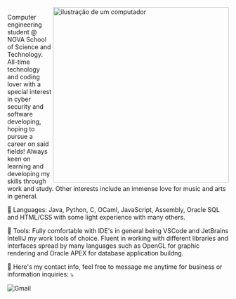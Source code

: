 <img src="https://raw.githubusercontent.com/MicaelliMedeiros/micaellimedeiros/master/image/computer-illustration.png" alt="ilustração de um computador" min-width="400px" max-width="400px" width="400px" align="right">

<p align="left"> 
  Computer engineering student @ NOVA School of Science and Technology.
  All-time technology and coding lover with a special interest in cyber security and software developing, hoping to pursue a career on said fields!
  Always keen on learning and developing my skills through work and study.
  Other interests include an immense love for music and arts in general.
</p>

<p align="left">
  🦄 Languages: Java, Python, C, OCaml, JavaScript, Assembly, Oracle SQL and HTML/CSS with some light experience with many others.
</p>

<p align="left">
  💼 Tools: Fully comfortable with IDE's in general being VSCode and JetBrains IntelliJ my work tools of choice. Fluent in working with different libraries and interfaces spread by many languages such as OpenGL for graphic rendering and Oracle APEX for database application buildng.
</p>

<p align="left">
  💌 Here's my contact info, feel free to message me anytime for business or information inquiries: ⤵️
</p>

<p align="left">
  <img src="https://img.shields.io/badge/-Gmail-FF0000?style=flat-square&labelColor=FF0000&logo=gmail&logoColor=white" alt="Gmail"/></a>
</p>
